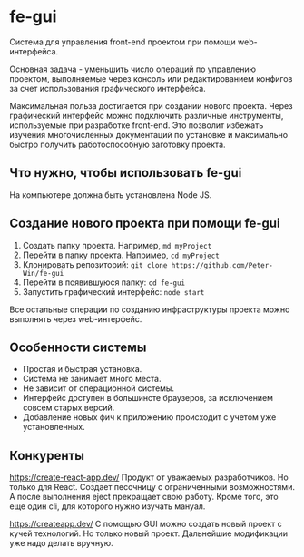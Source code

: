 # fe-gui

Система для управления front-end проектом при помощи web-интерфейса.

Основная задача - уменьшить число операций по управлению проектом, выполняемые через консоль или редактированием конфигов
за счет использования графического интерфейса.

Максимальная польза достигается при создании нового проекта.
Через графический интерфейс можно подключить различные инструменты, используемые при разработке front-end.
Это позволит избежать изучения многочисленных документаций по установке и максимально быстро получить работоспособную заготовку проекта.

## Что нужно, чтобы использовать fe-gui
На компьютере должна быть установлена Node JS.

## Создание нового проекта при помощи fe-gui
1. Создать папку проекта. Например, 
`md myProject`
2. Перейти в папку проекта. Например, `cd myProject`
3. Клонировать репозиторий:
`git clone https://github.com/Peter-Win/fe-gui`
4. Перейти в появившуюся папку: `cd fe-gui`
5. Запустить графический интерфейс: `node start`

Все остальные операции по созданию инфраструктуры проекта можно выполнять через web-интерфейс.

## Особенности системы
- Простая и быстрая установка.
- Система не занимает много места.
- Не зависит от операционной системы.
- Интерфейс доступен в большинсте браузеров, за исключением совсем старых версий.
- Добавление новых фич к приложению происходит с учетом уже установленных.

## Конкуренты
https://create-react-app.dev/
Продукт от уважаемых разработчиков.
Но только для React. 
Создает песочницу с ограниченными возможностями. А после выполнения eject прекращает свою работу.
Кроме того, это еще один cli, для которого нужно изучать мануал.

https://createapp.dev/
С помощью GUI можно создать новый проект с кучей технологий.
Но только новый проект. Дальнейшие модификации уже надо делать вручную. 
